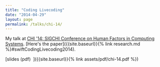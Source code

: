 ```yaml
---
title: "Coding Livecoding"
date: "2014-04-29"
layout: page
permalink: /talks/chi-14/
---
```


My talk at [CHI '14: SIGCHI Conference on Human Factors in Computing
Systems](http://chi2014.acm.org). [Here's the paper]({{site.baseurl}}{% link
research.md %}#swiftCodingLivecoding2014).

[slides (pdf)&nbsp;&nbsp;<i class="fas fa-chalkboard-teacher fa-2x"></i>]({{site.baseurl}}{% link assets/pdf/chi-14.pdf %})
